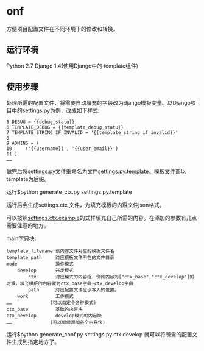 onf
===
方便项目配置文件在不同环境下的修改和转换。


运行环境
--------
Python 2.7
Django 1.4(使用Django中的 template组件)

使用步骤
--------
处理所需的配置文件，将需要自动填充的字段改为django模板变量。以Django项目中的settings.py为例，改成如下样式:

    5 DEBUG = {{debug_statu}}
    6 TEMPLATE_DEBUG = {{template_debug_statu}}
    7 TEMPLATE_STRING_IF_INVALID = '{{template_string_if_invalid}}'
    8 
    9 ADMINS = (
    10     ('{{username}}', '{{user_email}}')
    11 )
    ……

做完后将settings.py文件重命名为文件[settings.py.template](https://github.com/silegon/onf/blob/master/settings.py.template)。模板文件都以template为后缀。

运行$python generate_ctx.py settings.py.template

运行后会生成settings.ctx 文件，为填充模板的内容文件json格式。

可以按照[settings.ctx.example](https://github.com/silegon/onf/blob/master/settings.ctx.example)的式样填充自己所需的内容。在添加的参数有几点需要注意的地方。

main字典块:

    template_filename 该内容文件对应的模板文件名
    template_path     对应模板文件所在的文件目录
    mode              操作模式
        develop       开发模式
            ctx       对应模式的内容组，例如内容为["ctx_base","ctx_develop"]的时候，填充模板的内容就为ctx_base字典+ctx_develop字典
            path      对应配置文件应该写入的位置。
        work          工作模式 
    ……              (可以自定个各种模式)
    ctx_base          基础的内容块
    ctx_develop       develop模式的内容块
    ……              (可以继续添加各个内容快)

运行$python generate_conf.py settings.py.ctx develop 就可以将所需的配置文件生成到指定地方了。

